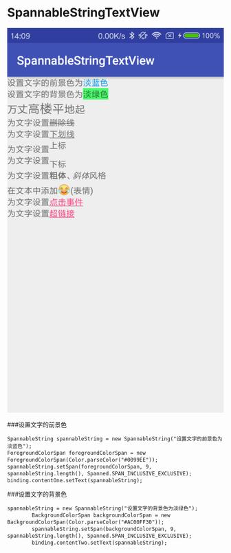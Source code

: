 # SpannableStringTextView

![image](https://github.com/FynnJason/SpannableStringTextView/raw/master/i.png)

###设置文字的前景色
```
SpannableString spannableString = new SpannableString("设置文字的前景色为淡蓝色");
ForegroundColorSpan foregroundColorSpan = new ForegroundColorSpan(Color.parseColor("#0099EE"));
spannableString.setSpan(foregroundColorSpan, 9, spannableString.length(), Spanned.SPAN_INCLUSIVE_EXCLUSIVE);
binding.contentOne.setText(spannableString);
```
###设置文字的背景色
```
spannableString = new SpannableString("设置文字的背景色为淡绿色");
        BackgroundColorSpan backgroundColorSpan = new BackgroundColorSpan(Color.parseColor("#AC00FF30"));
        spannableString.setSpan(backgroundColorSpan, 9, spannableString.length(), Spanned.SPAN_INCLUSIVE_EXCLUSIVE);
        binding.contentTwo.setText(spannableString);
```
